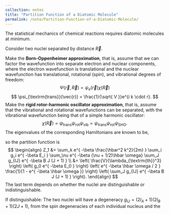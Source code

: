 ```yaml
---
collection: notes
title: "Partition Function of a Diatomic Molecule"
permalink: /note/Partition-Function-of-a-Diatomic-Molecule/
---
```

The statistical mechanics of chemical reactions requires diatomic molecules at minimum. 

Consider two nuclei separated by distance $\vec{R}$. 

Make the **Born-Oppenheimer approximation**, that is, assume that we can factor the wavefunction into separate electron and nuclear components, where the electron wavefunction is translational and the nuclear wavefunction has translational, rotational (spin), and vibrational degrees of freedom:
$$
\Psi(\vec{r},\vec{R}) = \psi_e(\vec{r}) \chi(\vec{R})
$$
$$
\psi_{\textrm{trans}}(\vec{r}) = \frac{1}{\sqrt{ V }}e^{i k \cdot r}. 
$$
Make the **rigid rotor-harmonic oscillator approximation**, that is, assume that the vibrational and rotational wavefunctions can be separated, with the vibrational wavefunction being that of a simple harmonic oscillator: 
$$
\chi(\vec{R}) = \psi_{\textrm{trans}} \psi_{\textrm{rot}} \psi_{\textrm{vib}} = \psi_{\textrm{trans}} \psi_{\textrm{rot}} \psi_{\textrm{SHO}}.
$$
The eigenvalues of the corresponding Hamiltonians are known to be,

so the partition function is 
$$
\begin{align}
Z_1 &= \sum_k e^{ -\beta \frac{\hbar^2 k^2}{2m} } \sum_i g_i e^{ -\beta E_i } \sum_\nu e^{ -\beta (\nu + 1/2)\hbar \omega} \sum_J g_{IJ} e^{ -\beta B J (J + 1) }  \\
&= \left( \frac{V}{\lambda_{\textrm{th}}^3} \right)
\left( g_0 e^{ -\beta E_0 } \right) 
\left( e^{ -\beta \hbar \omega / 2 } \frac{1}{1 - e^{ -\beta \hbar \omega }} \right) 
\left( \sum_J g_{IJ} e^{ -\beta B J (J + 1) } \right).
\end{align}
$$
The last term depends on whether the nuclei are distinguishable or indistinguishable.

If distinguishable:
The two nuclei will have a degeneracy $g_{IJ} = (2I_A + 1)(2I_B + 1)(2J + 1)$, from the spin degeneracies of each individual nucleus and the 